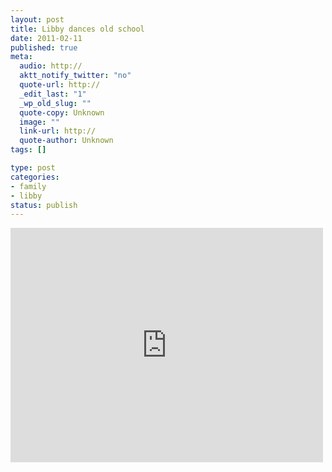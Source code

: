 ```yaml
--- 
layout: post
title: Libby dances old school
date: 2011-02-11
published: true
meta: 
  audio: http://
  aktt_notify_twitter: "no"
  quote-url: http://
  _edit_last: "1"
  _wp_old_slug: ""
  quote-copy: Unknown
  image: ""
  link-url: http://
  quote-author: Unknown
tags: []

type: post
categories: 
- family
- libby
status: publish
---
```



<iframe src="http://player.vimeo.com/video/19771486?color=0" frameborder="0" height="375" width="500"></iframe>
